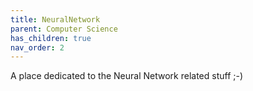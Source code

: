 ```yaml
---
title: NeuralNetwork
parent: Computer Science
has_children: true
nav_order: 2
---
```

A place dedicated to the Neural Network related stuff ;-)
